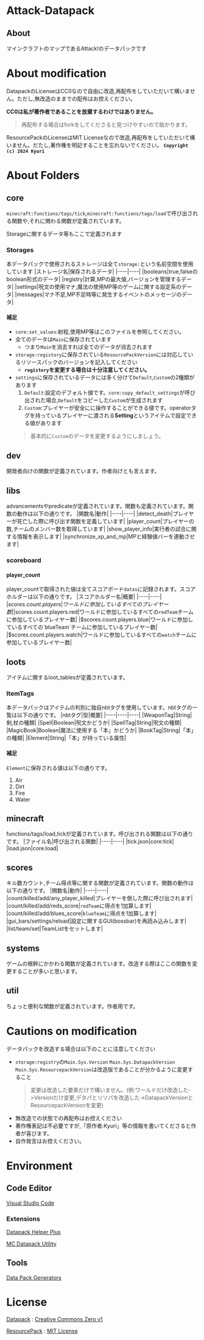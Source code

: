 # Attack-Datapack

## About
マインクラフトのマップであるAttack!のデータパックです

# About modification
DatapackのLicenseはCC0なので自由に改造,再配布をしていただいて構いません。ただし,無改造のままでの配布はお控えください。

**CC0は私が著作者であることを放棄するわけではありません。**
> 再配布する場合はforkをしてくださると見つけやすいので助かります。

ResourcePackのLicenseはMIT Licenseなので改造,再配布をしていただいて構いません。だたし,著作権を明記することを忘れないでください。
**`Copyright (c) 2024 Kyuri`**

# About Folders

## core
`minecraft:functions/tags/tick`,`minecraft:functions/tags/load`で呼び出される関数や,それに関わる関数が定義されています。

Storageに関するデータ等もここで定義されます

### Storages
本データパックで使用されるストレージは全て`storage:`という名前空間を使用しています
|ストレージ名|保存されるデータ|
|----|----|
|booleans|true,falseのboolean形式のデータ|
|registry|計算,MPの最大値,バージョンを管理するデータ|
|settings|呪文の使用マナ,魔法の使用MP等のゲームに関する設定系のデータ|
|messages|マナ不足,MP不足時等に発生するイベントのメッセージのデータ|

#### 補足
- `core:set_values`:射程,使用MP等はこのファイルを参照してください。
- 全てのデータは`Main`に保存されています
  - つまり`Main`を消去すれば全てのデータが消去されます
- `storage:registory`に保存されている`ResourcePackVersion`には対応しているリソースパックのバージョンを記入してください
  - **`registory`を変更する場合は十分注意してください。**
- `settings`に保存されているデータには多く分けて`Default`,`Custom`の2種類があります
  1. `Default`:設定のデフォルト値です。`core:copy_default_settings`が呼び出された場合,`Default`をコピーした`Custom`が生成されます
  2. `Custom`:プレイヤーが安全にに操作することができる値です。operatorタグを持っているプレイヤーに渡される**Setting**というアイテムで設定できる値があります
    > 基本的に`Custom`のデータを変更するようにしましょう。

## dev
開発者向けの関数が定義されています。作者向けとも言えます。

## libs
advancementsやpredicateが定義されています。関数も定義されています。関数の動作は以下の通りです。
|関数名|動作|
|----|----|
|detect_death|プレイヤーが死亡した際に呼び出す関数を定義しています|
|player_count|プレイヤーの数,チームのメンバー数を取得しています|
|show_player_info|実行者の試合に関する情報を表示します|
|synchronize_xp_and_mp|MPと経験値バーを連動させます|

### scoreboard
#### player_count
player_countで取得された値は全てスコアボード`datas`に記録されます。スコアホルダーは以下の通りです。
|スコアホルダー名|概要|
|----|----|
|$scores.count.players|ワールドに参加しているすべてのプレイヤー数|
|$scores.count.players.red|ワールドに参加しているすべての`redTeam`チームに参加しているプレイヤー数|
|$scores.count.players.blue|ワールドに参加しているすべての`blueTeam`チームに参加しているプレイヤー数|
|$scores.count.players.watch|ワールドに参加しているすべての`watch`チームに参加しているプレイヤー数|

## loots
アイテムに関するloot_tablesが定義されています。

### ItemTags
本データパックはアイテムの判別に独自nbtタグを使用しています。nbtタグの一覧は以下の通りです。
|nbtタグ|型|概要|
|----|----|----|
|WeaponTag|String|剣,杖の種類|
|Spell|Boolean|呪文かどうか|
|SpellTag|String|呪文の種類|
|MagicBook|Boolean|魔法に使用する「本」かどうか|
|BookTag|String|「本」の種類|
|Element|String|「本」が持っている属性|

#### 補足
`Element`に保存される値は以下の通りです。
1. Air
2. Dirt
3. Fire
4. Water

## minecraft
functions/tags/load,tickが定義されています。呼び出される関数は以下の通りです。
|ファイル名|呼び出される関数|
|----|----|
|tick.json|core:tick|
|load.json|core:load|

## scores
キル数カウント,チーム得点等に関する関数が定義されています。関数の動作は以下の通りです。
|関数名|動作|
|----|----|
|count/killed/add/any_player_killed|プレイヤーを倒した際に呼び出されます|
|count/killed/add/reds_score|`redTeam`に得点を1加算します|
|count/killed/add/blues_score|`blueTeam`に得点を1加算します|
|gui_bars/settings/reload|設定に関するGUI(bossbar)を再読み込みします|
|list/team/set|TeamListをセットします|

## systems
ゲームの根幹にかかわる関数が定義されています。改造する際はここの関数を変更することが多いと思います。

## util
ちょっと便利な関数が定義されています。作者用です。

# Cautions on modification
データパックを改造する場合は以下のことに注意してください
- `storage:registry`の`Main.Sys.Version` `Main.Sys.DatapackVersion` `Main.Sys.ResourcepackVersion`は改造版であることが分かるように変更すること
  > 変更は改造した要素だけで構いません。(例:ワールドだけ改造した->Versionだけ変更,デタパとリソパを改造した->DatapackVersionとResourcepackVersionを変更)
- 無改造での状態での再配布はお控えください
- 著作権表記は不必要ですが,「原作者:Kyuri」等の情報を書いてくださると作者が喜びます。
- 自作発言はお控えください。

# Environment
## Code Editor
[Visual Studio Code](https://github.com/microsoft/vscode)

### Extensions
[Datapack Helper Plus](https://github.com/SpyglassMC/vscode-datapack)

[MC Datapack Utility](https://github.com/ChenCMD/MC-Datapack-Utility)

## Tools
[Data Pack Generators](https://misode.github.io/)

# License
[Datapack](attack) : [Creative Commons Zero v1](attack/licence.txt)

[ResourcePack](attack_resource) : [MIT License](attack_resource/licence.txt)
